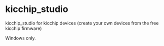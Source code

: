 # kicchip_studio
kicchip_studio for kicchip devices (create your own devices from the free kicchip firmware)

Windows only.
